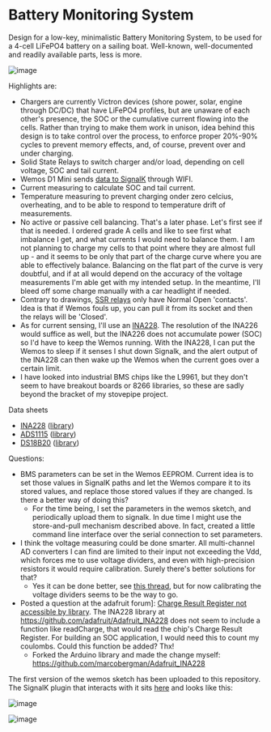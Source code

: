 # Battery Monitoring System
Design for a low-key, minimalistic Battery Monitoring System, to be used for a 4-cell LiFePO4 battery on a sailing boat. Well-known, well-documented and readily available parts, less is more.

![image](https://github.com/marcobergman/simpleBms/assets/17980560/a4cdb92a-192f-4c16-9c6e-a751448206cf)

Highlights are:
* Chargers are currently Victron devices (shore power, solar, engine through DC/DC) that have LiFePO4 profiles, but are unaware of each other's presence, the SOC or the cumulative current flowing into the cells. Rather than trying to make them work in unison, idea behind this design is to take control over the process, to enforce proper 20%-90% cycles to prevent memory effects, and, of course, prevent over and under charging.
* Solid State Relays to switch charger and/or load, depending on cell voltage, SOC and tail current.
* Wemos D1 Mini sends [data to SignalK](https://github.com/marcobergman/ESP8266SignalkClient) through WIFI.
* Current measuring to calculate SOC and tail current.
* Temperature measuring to prevent charging onder zero celcius, overheating, and to be able to respond to temperature drift of measurements.
* No active or passive cell balancing. That's a later phase. Let's first see if that is needed. I ordered grade A cells and like to see first what imbalance I get, and what currents I would need to balance them. I am not planning to charge my cells to that point where they are almost full up - and it seems to be only that part of the charge curve where you are able to effectively balance. Balancing on the flat part of the curve is very doubtful, and if at all would depend on the accuracy of the voltage measurements I'm able get with my intended setup. In the meantime, I'll bleed off some charge manually with a car headlight if needed.
* Contrary to drawings, [SSR relays](https://nl.aliexpress.com/item/32262347720.html) only have Normal Open 'contacts'. Idea is that if Wemos fouls up, you can pull it from its socket and then the relays will be 'Closed'.
* As for current sensing, I'll use an [INA228](https://www.ti.com/document-viewer/INA228/datasheet/GUID-7CC9DEF5-A5FE-412D-B339-B6B8A1E08DE2#TITLE-SBOSA20SBOS54764917). The resolution of the INA226 would suffice as well, but the INA226 does not accumulate power (SOC) so I'd have to keep the Wemos running. With the INA228, I can put the Wemos to sleep if it senses I shut down Signalk, and the alert output of the INA228 can then wake up the Wemos when the current goes over a certain limit.
* I have looked into industrial BMS chips like the L9961, but they don't seem to have breakout boards or 8266 libraries, so these are sadly beyond the bracket of my stovepipe project. 

Data sheets
* [INA228](https://www.ti.com/document-viewer/INA228/datasheet/GUID-7CC9DEF5-A5FE-412D-B339-B6B8A1E08DE2#TITLE-SBOSA20SBOS54764917) ([library](https://github.com/adafruit/Adafruit_INA228))
* [ADS1115](https://www.ti.com/document-viewer/ADS1115/datasheet/typical-application-sbas4449076#SBAS4449076) ([library](https://github.com/adafruit/Adafruit_ADS1X15))
* [DS18B20](https://www.analog.com/media/en/technical-documentation/data-sheets/ds18b20.pdf) ([library](https://github.com/milesburton/Arduino-Temperature-Control-Library))

Questions:
* BMS parameters can be set in the Wemos EEPROM. Current idea is to set those values in SignalK paths and let the Wemos compare it to its stored values, and replace those stored values if they are changed. Is there a better way of doing this?
  - For the time being, I set the parameters in the wemos sketch, and periodically upload them to signalk. In due time I might use the store-and-pull mechanism described above. In fact, created a little command line interface over the serial connection to set parameters.
* I think the voltage measuring could be done smarter. All multi-channel AD converters I can find are limited to their input not exceeding the Vdd, which forces me to use voltage dividers, and even with high-precision resistors it would require calibration. Surely there's better solutions for that?
  - Yes it can be done better, see [this thread](https://www.cruisersforum.com/forums/f166/bms-diy-281928.html#post3849254), but for now calibrating the voltage dividers seems to be the way to go.
* Posted a question at the adafruit forum]: [Charge Result Register not accessible by library](https://forums.adafruit.com/viewtopic.php?t=206644). The INA228 library at https://github.com/adafruit/Adafruit_INA228 does not seem to include a function like readCharge, that would read the chip's Charge Result Register. For building an SOC application, I would need this to count my coulombs. Could this function be added? Thx!
  - Forked the Arduino library and made the change myself: https://github.com/marcobergman/Adafruit_INA228

The first version of the wemos sketch has been uploaded to this repository. The SignalK plugin that interacts with it sits [here](https://github.com/marcobergman/signalk-browser) and looks like this:

![image](https://github.com/marcobergman/bms/assets/17980560/32f82ff5-a1c7-414b-8f6b-b16ee85cb89b)


![image](https://github.com/marcobergman/simpleBms/assets/17980560/215802b8-0af5-44dc-aab4-a0f2c393f870)
